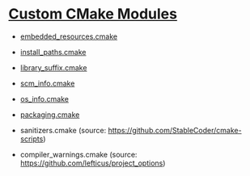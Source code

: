 # [Custom CMake Modules](<https://github.com/ngruenwald/cmake-modules>)

* [embedded_resources.cmake](embedded_resources.md)
* [install_paths.cmake](install_paths.md)
* [library_suffix.cmake](library_suffix.md)
* [scm_info.cmake](scm_info.md)
* [os_info.cmake](os_info.cmake)
* [packaging.cmake](packaging.cmake)

* sanitizers.cmake (source: <https://github.com/StableCoder/cmake-scripts>)
* compiler_warnings.cmake (source: <https://github.com/lefticus/project_options>)
